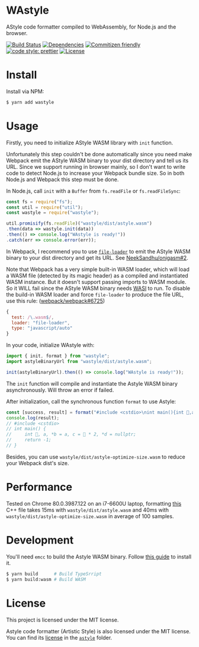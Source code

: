 # WAstyle
AStyle code formatter compiled to WebAssembly, for Node.js and the browser.

[![Build Status](https://img.shields.io/travis/Menci/wastyle?style=flat-square)](https://travis-ci.org/Menci/wastyle)
[![Dependencies](https://img.shields.io/david/Menci/wastyle?style=flat-square)](https://david-dm.org/Menci/wastyle)
[![Commitizen friendly](https://img.shields.io/badge/commitizen-friendly-brightgreen.svg?style=flat-square)](http://commitizen.github.io/cz-cli/)
[![code style: prettier](https://img.shields.io/badge/code_style-prettier-ff69b4.svg?style=flat-square)](https://github.com/prettier/prettier)
[![License](https://img.shields.io/github/license/Menci/wastyle?style=flat-square)](LICENSE)

# Install
Install via NPM:

```bash
$ yarn add wastyle
```

# Usage
Firstly, you need to initialize AStyle WASM library with `init` function.

Unfortunately this step couldn't be done automatically since you need make Webpack emit the AStyle WASM binary to your dist directory and tell us its URL. Since we support running in browser mainly, so I don't want to write code to detect Node.js to increase your Webpack bundle size. So in both Node.js and Webpack this step must be done.

In Node.js, call `init` with a `Buffer` from `fs.readFile` or `fs.readFileSync`:

```javascript
const fs = require("fs");
const util = require("util");
const wastyle = require("wastyle");

util.promisify(fs.readFile)("wastyle/dist/astyle.wasm")
.then(data => wastyle.init(data))
.then(() => console.log("WAstyle is ready!"))
.catch(err => console.error(err));
```

In Webpack, I recommend you to use [`file-loader`](https://webpack.js.org/loaders/file-loader/) to emit the AStyle WASM binary to your dist directory and get its URL. See [NeekSandhu/onigasm#2](https://github.com/NeekSandhu/onigasm/issues/2).

Note that Webpack has a very simple built-in WASM loader, which will load a WASM file (detected by its magic header) as a compiled and instantiated WASM instance. But it doesn't support passing imports to WASM module. So it WILL fail since the AStyle WASM binary needs [WASI](https://wasi.dev/) to run. To disable the build-in WASM loader and force `file-loader` to produce the file URL, use this rule: ([webpack/webpack#6725](https://github.com/webpack/webpack/issues/6725))

```javascript
{
  test: /\.wasm$/,
  loader: "file-loader",
  type: "javascript/auto"
}
```

In your code, initialize WAstyle with:

```javascript
import { init, format } from "wastyle";
import astyleBinaryUrl from "wastyle/dist/astyle.wasm";

init(astyleBinaryUrl).then(() => console.log("WAstyle is ready!"));
```

The `init` function will compile and instantiate the Astyle WASM binary asynchronously. Will throw an error if failed.

After initialization, call the synchronous function `format` to use Astyle:

```javascript
const [success, result] = format("#include <cstdio>\nint main(){int 🦄,a,*b=a,c=🦄*2,*d=nullptr;return -1;}", "pad-oper style=google");
console.log(result);
// #include <cstdio>
// int main() {
//     int 🦄, a, *b = a, c = 🦄 * 2, *d = nullptr;
//     return -1;
// }
```

Besides, you can use `wastyle/dist/astyle-optimize-size.wasm` to reduce your Webpack dist's size.

# Performance
Tested on Chrome 80.0.3987.122 on an i7-6600U laptop, formatting [this](https://paste.ubuntu.com/p/NtGx85z9BK/) C++ file takes 15ms with `wastyle/dist/astyle.wasm` and 40ms with `wastyle/dist/astyle-optimize-size.wasm` in average of 100 samples.

# Development
You'll need `emcc` to build the Astyle WASM binary. Follow [this guide](https://emscripten.org/docs/getting_started/downloads.html) to install it.

```bash
$ yarn build      # Build TypeSrript
$ yarn build:wasm # Build WASM
```

# License
This project is licensed under the MIT license.

Astyle code formatter (Artistic Style) is also licensed under the MIT license. You can find its [license](astyle/LICENSE.md) in the [`astyle`](astyle) folder.
